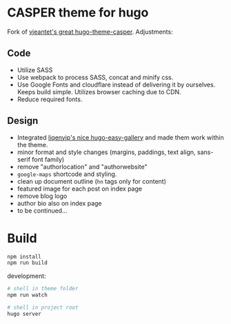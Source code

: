 # CASPER theme for hugo

Fork of [vjeantet's great hugo-theme-casper](https://github.com/vjeantet/hugo-theme-casper). Adjustments:

## Code

- Utilize SASS
- Use webpack to process SASS, concat and minify css.
- Use Google Fonts and cloudflare instead of delivering it by ourselves. Keeps build simple. Utilizes browser caching due to CDN. 
- Reduce required fonts.

## Design

- Integrated [liqenyip's nice hugo-easy-gallery](https://github.com/liwenyip/hugo-easy-gallery/) and made them work within the theme.
- minor format and style changes (margins, paddings, text align, sans-serif font family)
- remove "authorlocation" and "authorwebsite"
- `google-maps` shortcode and styling.
- clean up document outline (`hn` tags only for content)
- featured image for each post on index page
- remove blog logo
- author bio also on index page
- to be continued...

# Build

```bash
npm install
npm run build
```

development:

```bash
# shell in theme folder
npm run watch

# shell in project root
hugo server
```
